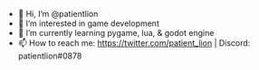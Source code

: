 - 👋 Hi, I’m @patientlion
- 👀 I’m interested in game development
- 🌱 I’m currently learning pygame, lua, & godot engine
- 📫 How to reach me: https://twitter.com/patient_lion | Discord: patientlion#0878
